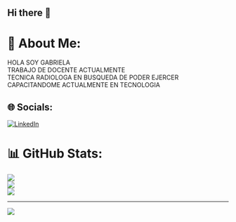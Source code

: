 ## Hi there 👋
# 💫 About Me:
HOLA SOY GABRIELA <br>TRABAJO DE DOCENTE ACTUALMENTE<br>TECNICA RADIOLOGA EN BUSQUEDA DE PODER EJERCER <br>CAPACITANDOME ACTUALMENTE EN TECNOLOGIA<br>


## 🌐 Socials:
[![LinkedIn](https://img.shields.io/badge/LinkedIn-%230077B5.svg?logo=linkedin&logoColor=white)](https://linkedin.com/in/https://www.linkedin.com/in/ana-gabriela-galvan-63a3ab333?utm_source=share&utm_campaign=share_via&utm_content=profile&utm_medium=android_app  ) 
# 📊 GitHub Stats:
![](https://github-readme-stats.vercel.app/api?username=ANAGABRIELA525&theme=dark&hide_border=false&include_all_commits=false&count_private=false)<br/>
![](https://nirzak-streak-stats.vercel.app/?user=ANAGABRIELA525&theme=dark&hide_border=false)<br/>
![](https://github-readme-stats.vercel.app/api/top-langs/?username=ANAGABRIELA525&theme=dark&hide_border=false&include_all_commits=false&count_private=false&layout=compact)

---
[![](https://visitcount.itsvg.in/api?id=ANAGABRIELA525&icon=0&color=0)](https://visitcount.itsvg.in)

<!-- Proudly created with GPRM ( https://gprm.itsvg.in ) -->
<!--
**ANAGABRIELA525/ANAGABRIELA525** is a ✨ _special_ ✨ repository because its `README.md` (this file) appears on your GitHub profile.

Here are some ideas to get you started:

- 🔭 I’m currently working on ...
- 🌱 I’m currently learning ...
- 👯 I’m looking to collaborate on ...
- 🤔 I’m looking for help with ...
- 💬 Ask me about ...
- 📫 How to reach me: ...
- 😄 Pronouns: ...
- ⚡ Fun fact: ...
-->
